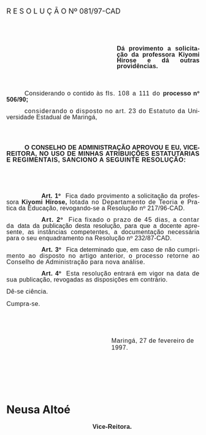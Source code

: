 <body lang=PT-BR style='tab-interval:36.0pt'>

<div class=Section1>

<p class=MsoTitle style='margin-bottom:0cm;margin-bottom:.0001pt;line-height:
normal'><span style='font-size:14.0pt;mso-bidi-font-size:10.0pt'>R E S O L U Ç
Ã O Nº 081/97-CAD<o:p></o:p></span></p>

<p class=MsoNormal style='margin-top:0cm;margin-right:0cm;margin-bottom:18.0pt;
margin-left:216.0pt;text-align:justify;line-height:11.4pt;mso-line-height-rule:
exactly'><b style='mso-bidi-font-weight:normal'><span style='font-size:12.0pt;
mso-bidi-font-size:10.0pt;font-family:Arial;letter-spacing:.1pt;mso-fareast-language:
EN-US'><![if !supportEmptyParas]>&nbsp;<![endif]><o:p></o:p></span></b></p>

<p class=MsoNormal style='margin-top:0cm;margin-right:0cm;margin-bottom:18.0pt;
margin-left:216.0pt;text-align:justify;line-height:11.4pt;mso-line-height-rule:
exactly'><b style='mso-bidi-font-weight:normal'><span style='font-size:12.0pt;
mso-bidi-font-size:10.0pt;font-family:Arial;letter-spacing:.1pt;mso-fareast-language:
EN-US'><![if !supportEmptyParas]>&nbsp;<![endif]><o:p></o:p></span></b></p>

<p class=MsoNormal style='margin-top:0cm;margin-right:0cm;margin-bottom:18.0pt;
margin-left:216.0pt;text-align:justify;line-height:11.4pt;mso-line-height-rule:
exactly'><b style='mso-bidi-font-weight:normal'><span style='font-size:12.0pt;
mso-bidi-font-size:10.0pt;font-family:Arial;letter-spacing:.1pt;mso-fareast-language:
EN-US'>Dá </span></b><b style='mso-bidi-font-weight:normal'><span
style='font-size:12.0pt;mso-bidi-font-size:10.0pt;font-family:Arial;letter-spacing:
.25pt;mso-fareast-language:EN-US'>provimento a</span></b><b style='mso-bidi-font-weight:
normal'><span style='font-size:12.0pt;mso-bidi-font-size:10.0pt;font-family:
Arial;letter-spacing:.3pt;mso-fareast-language:EN-US'> solicitação da </span></b><b
style='mso-bidi-font-weight:normal'><span style='font-size:12.0pt;mso-bidi-font-size:
10.0pt;font-family:Arial;letter-spacing:.2pt;mso-fareast-language:EN-US'>professora
Kiyomi Hirose e </span></b><b style='mso-bidi-font-weight:normal'><span
style='font-size:12.0pt;mso-bidi-font-size:10.0pt;font-family:Arial;letter-spacing:
.25pt;mso-fareast-language:EN-US'>dá outras providências.<o:p></o:p></span></b></p>

<p class=MsoNormal><span style='font-size:12.0pt;mso-bidi-font-size:10.0pt;
font-family:Arial'><![if !supportEmptyParas]>&nbsp;<![endif]><o:p></o:p></span></p>

<p class=MsoNormal style='text-align:justify;text-indent:35.45pt;line-height:
12.0pt;mso-line-height-rule:exactly'><span style='font-size:12.0pt;mso-bidi-font-size:
10.0pt;font-family:Arial;letter-spacing:.35pt;mso-fareast-language:EN-US'>Considerando
o contido </span><span style='font-size:12.0pt;mso-bidi-font-size:10.0pt;
font-family:Arial;letter-spacing:.4pt;mso-fareast-language:EN-US'>às </span><span
style='font-size:12.0pt;mso-bidi-font-size:10.0pt;font-family:Arial;letter-spacing:
1.0pt;mso-fareast-language:EN-US'>fls. 108 a 111 do </span><b style='mso-bidi-font-weight:
normal'><span style='font-size:12.0pt;mso-bidi-font-size:10.0pt;font-family:
Arial;letter-spacing:.2pt;mso-fareast-language:EN-US'>processo </span></b><b
style='mso-bidi-font-weight:normal'><span style='font-size:12.0pt;mso-bidi-font-size:
10.0pt;font-family:Arial;letter-spacing:.3pt;mso-fareast-language:EN-US'>nº
506/90;<o:p></o:p></span></b></p>

<p class=MsoNormal style='text-align:justify;text-indent:35.45pt;line-height:
12.0pt;mso-line-height-rule:exactly'><span style='font-size:12.0pt;mso-bidi-font-size:
10.0pt;font-family:Arial;letter-spacing:1.0pt;mso-fareast-language:EN-US'>considerando
o disposto no art. 23 do Estatuto da </span><span style='font-size:12.0pt;
mso-bidi-font-size:10.0pt;font-family:Arial;letter-spacing:.3pt;mso-fareast-language:
EN-US'>Universidade Estadual de Maringá,<o:p></o:p></span></p>

<p class=MsoNormal style='margin-top:46.8pt;text-align:justify;text-indent:
35.45pt;line-height:12.0pt;mso-line-height-rule:exactly'><b style='mso-bidi-font-weight:
normal'><span style='font-size:12.0pt;mso-bidi-font-size:10.0pt;font-family:
Arial;mso-fareast-language:EN-US'>O CONSELHO DE ADMINISTRAÇÃO APROVOU E EU,
VICE-<span style='letter-spacing:.35pt'>REITORA, NO USO DE MINHAS ATRIBUIÇÕES
ESTATUTARIAS E </span><span style='letter-spacing:.6pt'>REGIMENTAIS, SANCIONO A
SEGUINTE RESOLUÇÃO:<o:p></o:p></span></span></b></p>

<p class=MsoNormal><span style='font-size:12.0pt;mso-bidi-font-size:10.0pt;
font-family:Arial;letter-spacing:.3pt;mso-fareast-language:EN-US'><![if !supportEmptyParas]>&nbsp;<![endif]><o:p></o:p></span></p>

<p class=MsoNormal><span style='font-size:12.0pt;mso-bidi-font-size:10.0pt;
font-family:Arial;letter-spacing:.3pt;mso-fareast-language:EN-US'><![if !supportEmptyParas]>&nbsp;<![endif]><o:p></o:p></span></p>

<p class=MsoNormal style='text-align:justify;text-indent:68.4pt;line-height:
12.0pt;mso-line-height-rule:exactly'><b style='mso-bidi-font-weight:normal'><span
style='font-size:12.0pt;mso-bidi-font-size:10.0pt;font-family:Arial;letter-spacing:
.25pt;mso-fareast-language:EN-US'>Art. 1º<span style="mso-spacerun: yes"> 
</span></span></b><span style='font-size:12.0pt;mso-bidi-font-size:10.0pt;
font-family:Arial;letter-spacing:.35pt;mso-fareast-language:EN-US'>Fica dado
provimento </span><span style='font-size:12.0pt;mso-bidi-font-size:10.0pt;
font-family:Arial;mso-fareast-language:EN-US'>a <span style='letter-spacing:
.3pt'>solicitação da </span><span style='letter-spacing:.25pt'>professora <b
style='mso-bidi-font-weight:normal'>Kiyomi Hirose, </b></span><span
style='letter-spacing:.75pt'>lotada no Departamento de Teoria e </span><span
style='letter-spacing:.35pt'>Pratica da Educação, revogando-se a Resolução nº
217/96-CAD.<o:p></o:p></span></span></p>

<p class=MsoNormal style='text-align:justify;text-indent:68.4pt;line-height:
12.0pt;mso-line-height-rule:exactly'><b><span style='font-size:12.0pt;
mso-bidi-font-size:10.0pt;font-family:Arial;letter-spacing:.95pt;mso-fareast-language:
EN-US'>Art. 2º<span style="mso-spacerun: yes">  </span></span></b><span
style='font-size:12.0pt;mso-bidi-font-size:10.0pt;font-family:Arial;letter-spacing:
.95pt;mso-fareast-language:EN-US'>Fica fixado o prazo de 45 dias, a contar da </span><span
style='font-size:12.0pt;mso-bidi-font-size:10.0pt;font-family:Arial;mso-fareast-language:
EN-US'>data da publicação desta resolução, para que a docente <span
style='letter-spacing:.3pt'>apresente, </span><span style='letter-spacing:-.15pt'>as
</span><span style='letter-spacing:.4pt'>instâncias competentes, a documentação
necessária </span><span style='letter-spacing:.3pt'>para o seu enquadramento na
Resolução nº 232/87-CAD.<o:p></o:p></span></span></p>

<p class=MsoNormal style='text-align:justify;text-indent:68.4pt;line-height:
12.0pt;mso-line-height-rule:exactly'><b style='mso-bidi-font-weight:normal'><span
style='font-size:12.0pt;mso-bidi-font-size:10.0pt;font-family:Arial;letter-spacing:
.45pt;mso-fareast-language:EN-US'>Art. 3º<span style="mso-spacerun: yes"> 
</span></span></b><span style='font-size:12.0pt;mso-bidi-font-size:10.0pt;
font-family:Arial;mso-fareast-language:EN-US'>Fica determinado que, em caso de
não <span style='letter-spacing:.6pt'>cumprimento ao disposto no artigo
anterior, o processo retorne </span><span style='letter-spacing:.55pt'>ao
Conselho de Administração para nova análise.<o:p></o:p></span></span></p>

<p class=MsoNormal style='text-align:justify;text-indent:68.4pt;line-height:
12.0pt;mso-line-height-rule:exactly'><b style='mso-bidi-font-weight:normal'><span
style='font-size:12.0pt;mso-bidi-font-size:10.0pt;font-family:Arial;letter-spacing:
.4pt;mso-fareast-language:EN-US'>Art. 4º<span style="mso-spacerun: yes"> 
</span></span></b><span style='font-size:12.0pt;mso-bidi-font-size:10.0pt;
font-family:Arial;letter-spacing:.55pt;mso-fareast-language:EN-US'>Esta
resolução entrará em vigor na data de sua </span><span style='font-size:12.0pt;
mso-bidi-font-size:10.0pt;font-family:Arial;letter-spacing:.3pt;mso-fareast-language:
EN-US'>publicação, revogadas as disposições em contrário.<o:p></o:p></span></p>

<p class=Style1 style='text-align:justify'><span style='font-size:12.0pt;
mso-bidi-font-size:10.0pt;font-family:Arial;letter-spacing:.4pt;mso-fareast-language:
EN-US'>Dê-se ciência.<o:p></o:p></span></p>

<p class=Style1 style='text-align:justify'><span style='font-size:12.0pt;
mso-bidi-font-size:10.0pt;font-family:Arial;letter-spacing:.35pt;mso-fareast-language:
EN-US'>Cumpra-se.<o:p></o:p></span></p>

<p class=MsoNormal><span style='font-size:12.0pt;mso-bidi-font-size:10.0pt;
font-family:Arial;letter-spacing:.3pt;mso-fareast-language:EN-US'><![if !supportEmptyParas]>&nbsp;<![endif]><o:p></o:p></span></p>

<p class=MsoNormal><span style='font-size:12.0pt;mso-bidi-font-size:10.0pt;
font-family:Arial;letter-spacing:.3pt;mso-fareast-language:EN-US'><![if !supportEmptyParas]>&nbsp;<![endif]><o:p></o:p></span></p>

<p class=MsoNormal style='margin-left:205.55pt'><span style='font-size:12.0pt;
mso-bidi-font-size:10.0pt;font-family:Arial;letter-spacing:.55pt;mso-fareast-language:
EN-US'>Maringá, 27 de fevereiro de 1997.<o:p></o:p></span></p>

<p class=MsoNormal align=center style='margin-left:36.0pt;text-align:center'><span
style='font-size:12.0pt;mso-bidi-font-size:10.0pt;font-family:Arial;letter-spacing:
.6pt;mso-fareast-language:EN-US'><![if !supportEmptyParas]>&nbsp;<![endif]><o:p></o:p></span></p>

<p class=MsoNormal align=center style='margin-left:36.0pt;text-align:center'><span
style='font-size:12.0pt;mso-bidi-font-size:10.0pt;font-family:Arial;letter-spacing:
.6pt;mso-fareast-language:EN-US'><![if !supportEmptyParas]>&nbsp;<![endif]><o:p></o:p></span></p>

<p class=MsoNormal align=center style='margin-left:36.0pt;text-align:center'><span
style='font-size:12.0pt;mso-bidi-font-size:10.0pt;font-family:Arial;letter-spacing:
.6pt;mso-fareast-language:EN-US'><![if !supportEmptyParas]>&nbsp;<![endif]><o:p></o:p></span></p>

<h1>Neusa Altoé</h1>

<p class=MsoNormal align=center style='text-align:center;text-indent:36.0pt'><b
style='mso-bidi-font-weight:normal'><span style='font-size:12.0pt;mso-bidi-font-size:
10.0pt;font-family:Arial;letter-spacing:.3pt;mso-fareast-language:EN-US'>Vice-Reitora.</span></b><span
style='font-size:12.0pt;mso-bidi-font-size:10.0pt;font-family:Arial'><o:p></o:p></span></p>

</div>

</body>
